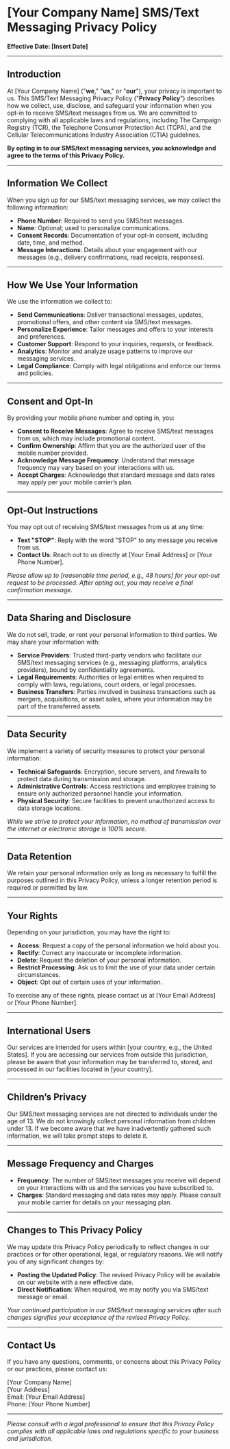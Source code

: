 # [Your Company Name] SMS/Text Messaging Privacy Policy

**Effective Date: [Insert Date]**

---

## Introduction

At [Your Company Name] ("**we**," "**us**," or "**our**"), your privacy is important to us. This SMS/Text Messaging Privacy Policy ("**Privacy Policy**") describes how we collect, use, disclose, and safeguard your information when you opt-in to receive SMS/text messages from us. We are committed to complying with all applicable laws and regulations, including The Campaign Registry (TCR), the Telephone Consumer Protection Act (TCPA), and the Cellular Telecommunications Industry Association (CTIA) guidelines.

**By opting in to our SMS/text messaging services, you acknowledge and agree to the terms of this Privacy Policy.**

---

## Information We Collect

When you sign up for our SMS/text messaging services, we may collect the following information:

- **Phone Number**: Required to send you SMS/text messages.
- **Name**: Optional; used to personalize communications.
- **Consent Records**: Documentation of your opt-in consent, including date, time, and method.
- **Message Interactions**: Details about your engagement with our messages (e.g., delivery confirmations, read receipts, responses).

---

## How We Use Your Information

We use the information we collect to:

- **Send Communications**: Deliver transactional messages, updates, promotional offers, and other content via SMS/text messages.
- **Personalize Experience**: Tailor messages and offers to your interests and preferences.
- **Customer Support**: Respond to your inquiries, requests, or feedback.
- **Analytics**: Monitor and analyze usage patterns to improve our messaging services.
- **Legal Compliance**: Comply with legal obligations and enforce our terms and policies.

---

## Consent and Opt-In

By providing your mobile phone number and opting in, you:

- **Consent to Receive Messages**: Agree to receive SMS/text messages from us, which may include promotional content.
- **Confirm Ownership**: Affirm that you are the authorized user of the mobile number provided.
- **Acknowledge Message Frequency**: Understand that message frequency may vary based on your interactions with us.
- **Accept Charges**: Acknowledge that standard message and data rates may apply per your mobile carrier’s plan.

---

## Opt-Out Instructions

You may opt out of receiving SMS/text messages from us at any time:

- **Text "STOP"**: Reply with the word "STOP" to any message you receive from us.
- **Contact Us**: Reach out to us directly at [Your Email Address] or [Your Phone Number].

*Please allow up to [reasonable time period, e.g., 48 hours] for your opt-out request to be processed. After opting out, you may receive a final confirmation message.*

---

## Data Sharing and Disclosure

We do not sell, trade, or rent your personal information to third parties. We may share your information with:

- **Service Providers**: Trusted third-party vendors who facilitate our SMS/text messaging services (e.g., messaging platforms, analytics providers), bound by confidentiality agreements.
- **Legal Requirements**: Authorities or legal entities when required to comply with laws, regulations, court orders, or legal processes.
- **Business Transfers**: Parties involved in business transactions such as mergers, acquisitions, or asset sales, where your information may be part of the transferred assets.

---

## Data Security

We implement a variety of security measures to protect your personal information:

- **Technical Safeguards**: Encryption, secure servers, and firewalls to protect data during transmission and storage.
- **Administrative Controls**: Access restrictions and employee training to ensure only authorized personnel handle your information.
- **Physical Security**: Secure facilities to prevent unauthorized access to data storage locations.

*While we strive to protect your information, no method of transmission over the internet or electronic storage is 100% secure.*

---

## Data Retention

We retain your personal information only as long as necessary to fulfill the purposes outlined in this Privacy Policy, unless a longer retention period is required or permitted by law.

---

## Your Rights

Depending on your jurisdiction, you may have the right to:

- **Access**: Request a copy of the personal information we hold about you.
- **Rectify**: Correct any inaccurate or incomplete information.
- **Delete**: Request the deletion of your personal information.
- **Restrict Processing**: Ask us to limit the use of your data under certain circumstances.
- **Object**: Opt out of certain uses of your information.

To exercise any of these rights, please contact us at [Your Email Address] or [Your Phone Number].

---

## International Users

Our services are intended for users within [your country, e.g., the United States]. If you are accessing our services from outside this jurisdiction, please be aware that your information may be transferred to, stored, and processed in our facilities located in [your country].

---

## Children’s Privacy

Our SMS/text messaging services are not directed to individuals under the age of 13. We do not knowingly collect personal information from children under 13. If we become aware that we have inadvertently gathered such information, we will take prompt steps to delete it.

---

## Message Frequency and Charges

- **Frequency**: The number of SMS/text messages you receive will depend on your interactions with us and the services you have subscribed to.
- **Charges**: Standard messaging and data rates may apply. Please consult your mobile carrier for details on your messaging plan.

---

## Changes to This Privacy Policy

We may update this Privacy Policy periodically to reflect changes in our practices or for other operational, legal, or regulatory reasons. We will notify you of any significant changes by:

- **Posting the Updated Policy**: The revised Privacy Policy will be available on our website with a new effective date.
- **Direct Notification**: When required, we may notify you via SMS/text message or email.

*Your continued participation in our SMS/text messaging services after such changes signifies your acceptance of the revised Privacy Policy.*

---

## Contact Us

If you have any questions, comments, or concerns about this Privacy Policy or our practices, please contact us:

[Your Company Name]  
[Your Address]  
Email: [Your Email Address]  
Phone: [Your Phone Number]

---

*Please consult with a legal professional to ensure that this Privacy Policy complies with all applicable laws and regulations specific to your business and jurisdiction.*